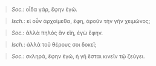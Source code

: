 

>  *Soc.*: οἶδα γάρ, ἔφην ἐγώ.



>  *Isch.*: εἰ οὖν ἀρχοίμεθα, ἔφη, ἀροῦν τὴν γῆν χειμῶνος;



>  *Soc.*: ἀλλὰ πηλὸς ἂν εἴη, ἐγὼ ἔφην.



>  *Isch.*: ἀλλὰ τοῦ θέρους σοι δοκεῖ;



>  *Soc.*: σκληρά, ἔφην ἐγώ, ἡ γῆ ἔσται κινεῖν τῷ ζεύγει.